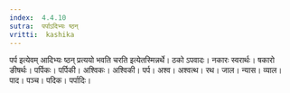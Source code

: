 ```yaml
---
index:  4.4.10
sutra:  पर्पाऽदिभ्यः ष्ठन्
vritti:  kashika 
---
```


पर्प इत्येवम् आदिभ्यः ष्ठन् प्रत्ययो भवति चरति इत्येतस्मिन्नर्थे। ठको ऽपवादः। नकारः स्वरार्थः। षकारो ङीषर्थः। पर्पिकः। पर्पिकी। अश्विकः। अश्विकी। पर्प। अश्व। अश्वत्थ। रथ। जाल। न्यास। व्याल। पाद। पञ्च। पदिक। पर्पादिः।

